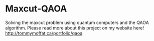 # Maxcut-QAOA
Solving the maxcut problem using quantum computers and the QAOA algorithm. Please read more about this project on my website here! http://tommymoffat.ca/portfolio/qaoa
